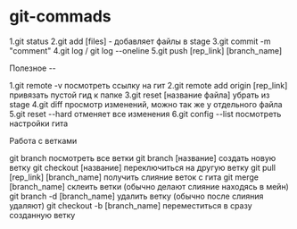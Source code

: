 # git-commads

1.git status
2.git add [files] - добавляет файлы в stage
3.git commit -m "comment"
4.git log / git log --oneline
5.git push [rep_link] [branch_name]

Полезное --

1.git remote -v посмотреть ссылку на гит
2.git remote add origin [rep_link] привязать пустой гид к папке
3.git reset [название файла] убрать из stage
4.git diff просмотр изменений, можно так же у отдельного файла
5.git reset --hard отменяет все изменения
6.git config --list посмотреть настройки гита

Работа с ветками

git branch посмотреть все ветки
git branch [название] создать новую ветку
git checkout [название] переключиться на другую ветку
git pull [rep_link] [branch_name] получить слияние веток с гита
git merge [branch_name] склеить ветки (обычно делают слияние находясь в мейн)
git branch -d [branch_name] удалить ветку (обычно после слияния удаляют)
git checkout -b [branch_name] переместиться в сразу созданную ветку
